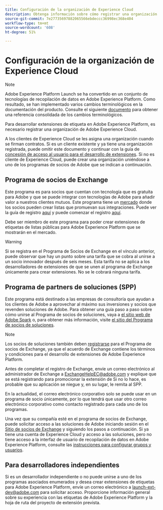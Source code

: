 ```yaml
---
title: Configuración de la organización de Experience Cloud
description: Obtenga información sobre cómo registrar una organización de Adobe Experience Cloud para empezar a desarrollar extensiones para Adobe Experience Platform.
source-git-commit: 7e27735697882065566ebdeccc36998ec368e404
workflow-type: tm+mt
source-wordcount: '608'
ht-degree: 51%

---
```


# Configuración de la organización de Experience Cloud

>[!NOTE]
>
>Adobe Experience Platform Launch se ha convertido en un conjunto de tecnologías de recopilación de datos en Adobe Experience Platform. Como resultado, se han implementado varios cambios terminológicos en la documentación del producto. Consulte el siguiente [documento](../../term-updates.md) para obtener una referencia consolidada de los cambios terminológicos.

Para desarrollar extensiones de etiqueta en Adobe Experience Platform, es necesario registrar una organización de Adobe Experience Cloud.

A los clientes de Experience Cloud se les asigna una organización cuando se firman contratos. Si es un cliente existente y ya tiene una organización registrada, puede omitir este documento y continuar con la guía de [concesión de acceso al usuario para el desarrollo de extensiones](./access.md). Si no es cliente de Experience Cloud, puede crear una organización uniéndose a uno de los programas de socios de Adobe que se indican a continuación.

## Programa de socios de Exchange

Este programa es para socios que cuentan con tecnología que es gratuita para Adobe y que se puede integrar con tecnologías de Adobe para añadir valor a nuestros clientes mutuos. Este programa tiene un [mercado](https://www.adobeexchange.com/experiencecloud.html) donde los socios pueden crear listas que promuevan sus integraciones. Puede ver la guía de registro [aquí](https://partners.adobe.com/exchangeprogram/experiencecloud/reg-guide.html) y puede comenzar el registro [aquí](https://partners.adobe.com/exchangeprogram/experiencecloud/prereg.html).

Debe ser miembro de este programa para poder crear extensiones de etiquetas de listas públicas para Adobe Experience Platform que se mostrarán en el mercado.

>[!WARNING]
>
>Si se registra en el Programa de Socios de Exchange en el vínculo anterior, puede observar que hay un punto sobre una tarifa que se cobra al unirse a un socio innovador después de seis meses. Esta tarifa no se aplica a los desarrolladores de extensiones de que se unen al programa de Exchange únicamente para crear extensiones. No se le cobrará ninguna tarifa.

## Programa de partners de soluciones (SPP)

Este programa está destinado a las empresas de consultoría que ayudan a los clientes de Adobe a aprovechar al máximo sus inversiones y socios que revenden soluciones de Adobe. Para obtener una guía paso a paso sobre cómo unirse al Programa de socios de soluciones, vaya a [el sitio web de Adobe Spark](https://spark.adobe.com/page/7PKZzIJJjkcDd/) o, para obtener más información, visite [el sitio del Programa de socios de soluciones](https://solutionpartners.adobe.com/home.html).

>[!NOTE]
>
>Los socios de soluciones también deben [registrarse](https://partners.adobe.com/exchangeprogram/experiencecloud/prereg.html) para el Programa de socios de Exchange, ya que el acuerdo de Exchange contiene los términos y condiciones para el desarrollo de extensiones de Adobe Experience Platform.
>
>Antes de completar el registro de Exchange, envíe un correo electrónico al administrador de Exchange a <ExchangeHelpEC@adobe.com> y explique que se está registrando para promocionar la extensión de Si no lo hace, es probable que su aplicación se niegue y, en su lugar, le remita al SPP.
>
>En la actualidad, el correo electrónico corporativo solo se puede usar en un programa de socio únicamente, por lo que tendrá que usar otro correo electrónico corporativo como contacto registrado para cada uno de los programas.

Una vez que su compañía esté en el programa de socios de Exchange, puede solicitar acceso a las soluciones de Adobe iniciando sesión en el [Sitio de socios de Exchange](https://partners.adobe.com/exchangeprogram/experiencecloud) y siguiendo los pasos a continuación. Si ya tiene una cuenta de Experience Cloud y acceso a las soluciones, pero no tiene acceso a la interfaz de usuario de recopilación de datos en Adobe Experience Platform, consulte las [instrucciones para configurar grupos y usuarios](../../ui/administration/user-permissions.md).

## Para desarrolladores independientes

Si es un desarrollador independiente o no puede unirse a uno de los programas asociados enumerados y desea crear extensiones de etiquetas para Adobe Experience Platform, envíe un correo electrónico a launch-ext-dev@adobe.com para solicitar acceso. Proporcione información general sobre su experiencia con las etiquetas de Adobe Experience Platform y la hoja de ruta del proyecto de extensión prevista.
